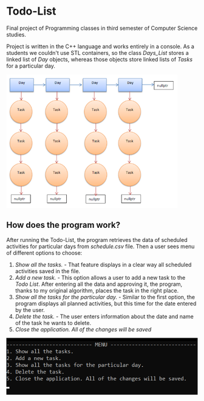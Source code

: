# Todo-List
Final project of Programming classes in third semester of Computer Science studies.

Project is written in the C++ language and works entirely in a console. As a students we couldn't use STL containers, so the class *Days_List* stores a linked list of *Day* objects, whereas those objects store linked lists of *Tasks* for a particular day.

<img src="img/class-diagram.png" width=450px>

## How does the program work? 

After running the Todo-List, the program retrieves the data of scheduled activities for particular days from *schedule.csv* file. Then a user sees menu of different options to choose:
1. *Show all the tasks.* - That feature displays in a clear way all scheduled activities saved in the file.
2. *Add a new task.* - This option allows a user to add a new task to the *Todo List*. After entering all the data and approving it, the program, thanks to my original algorithm, places the task in the right place.
3. *Show all the tasks for the particular day.* - Similar to the first option, the program displays all planned activities, but this time for the date entered by the user.
4. *Delete the task.* - The user enters information about the date and name of the task he wants to delete.
5. *Close the application. All of the changes will be saved*
<img src="img/menu.png">
